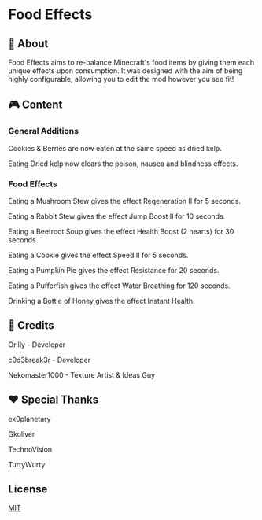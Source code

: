 # Food Effects

## 📖 About

Food Effects aims to re-balance Minecraft's food items by giving them each unique effects upon consumption. It was designed with the aim of being highly configurable, allowing you to edit the mod however you see fit!

## 🎮 Content

### General Additions

Cookies & Berries are now eaten at the same speed as dried kelp.

Eating Dried kelp now clears the poison, nausea and blindness effects.

### Food Effects

Eating a Mushroom Stew gives the effect Regeneration II for 5 seconds.

Eating a Rabbit Stew gives the effect Jump Boost II for 10 seconds.

Eating a Beetroot Soup gives the effect Health Boost (2 hearts) for 30 seconds.

Eating a Cookie gives the effect Speed II for 5 seconds.

Eating a Pumpkin Pie gives the effect Resistance for 20 seconds.

Eating a Pufferfish gives the effect Water Breathing for 120 seconds.

Drinking a Bottle of Honey gives the effect Instant Health.

## 📰 Credits

Orilly - Developer

c0d3break3r - Developer

Nekomaster1000 - Texture Artist & Ideas Guy

## ❤️ Special Thanks

ex0planetary

Gkoliver

TechnoVision

TurtyWurty



## License
[MIT](https://choosealicense.com/licenses/mit/)
